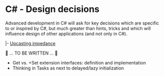 # C# - Design decisions

Advanced development in C# will ask for key decisions which are specific to or inspired by C#, but much greater than hints, tricks and which will influence design of other applications (and not only in C#).

|- [Upcasting impedance](readme+/cs_upcast-impedance.md)

:construction: ... TO BE WRITTEN ... :construction: 

+ Get vs. +Set extension interfaces: definition and implementation
+ Thinking in Tasks as next to delayed/lazy initialization

